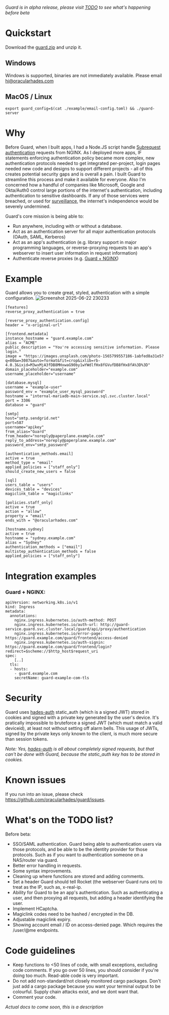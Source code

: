 *Guard is in alpha release, please visit [TODO](#whats-on-the-todo-list) to see what's happening before beta*

# Quickstart
Download the [guard.zip](https://github.com/lighthouse-search/guard/releases/download/latest/guard.zip) and unzip it.

## Windows
Windows is supported, binaries are not immediately available. Please email hi@oracularhades.com

## MacOS / Linux
```
export guard_config=$(cat ./example/email-config.toml) && ./guard-server
```

# Why
Before Guard, when I built apps, I had a Node.JS script handle [Subrequest authentication](https://docs.nginx.com/nginx/admin-guide/security-controls/configuring-subrequest-authentication/) requests from NGINX. As I deployed more apps, IF statements enforcing authentication policy became more complex, new authentication protocols needed to get integrated per-project, login pages needed new code and designs to support different projects - all of this creates potential security gaps and is overall a pain.
I built Guard to streamline this process and make it available for everyone.
Also I'm concerned how a handful of companies like Microsoft, Google and Okta/Auth0 control large portions of the internet's authentication, including authentication to sensitive dashboards. If any of those services were breached, or used for [surveillance](https://www.theguardian.com/world/2013/jun/06/us-tech-giants-nsa-data), the internet's independence would be severely undermined.

Guard's core mission is being able to:
- Run anywhere, including with or without a database.
- Act as an authentication server for all major authentication protocols (OAuth, SAML, Kerberos)
- Act as an app's authentication (e.g. library support in major programming languages, or reverse-proxying requests to an app's webserver to insert user information in request information)
- Authenticate reverse proxies (e.g. [Guard + NGINX](#guard--nginx))

# Example
Guard allows you to create great, styled, authentication with a simple configuration.
![Screenshot 2025-06-22 230233](https://github.com/user-attachments/assets/40fe9c2f-0f9c-449e-a637-81ec4a89796d)


```
[features]
reverse_proxy_authentication = true

[reverse_proxy_authentication.config]
header = "x-original-url"

[frontend.metadata]
instance_hostname = "guard.example.com"
alias = "ACME"
public_description = "You're accessing sensitive information. Please login."
image = "https://images.unsplash.com/photo-1565799557186-1abfed8a31e5?q=80&w=3087&auto=format&fit=crop&ixlib=rb-4.0.3&ixid=M3wxMjA3fDB8MHxwaG90by1wYWdlfHx8fGVufDB8fHx8fA%3D%3D"
domain_placeholder="example.com"
username_placeholder="username"

[database.mysql]
username = "example-user"
password_env = "example_user_mysql_password"
hostname = "internal-mariadb-main-service.sql.svc.cluster.local"
port = 3306
database = "guard"

[smtp]
host="smtp.sendgrid.net"
port=587
username="apikey"
from_alias="Guard"
from_header="noreply@paperplane.example.com"
reply_to_address="noreply@paperplane.example.com"
password_env="smtp_password"

[authentication_methods.email]
active = true
method_type = "email"
applied_policies = ["staff_only"]
should_create_new_users = false

[sql]
users_table = "users"
devices_table = "devices"
magiclink_table = "magiclinks"

[policies.staff_only]
active = true
action = "allow"
property = "email"
ends_with = "@oracularhades.com"

[hostname.sydney]
active = true
hostname = "sydney.example.com"
alias = "Sydney"
authentication_methods = ["email"]
multistep_authentication_methods = false
applied_policies = ["staff_only"]
```

# Integration examples
### Guard + NGINX:
```
apiVersion: networking.k8s.io/v1
kind: Ingress
metadata:
  annotations:
    nginx.ingress.kubernetes.io/auth-method: POST
    nginx.ingress.kubernetes.io/auth-url: http://guard-service.guard.svc.cluster.local/guard/api/proxy/authentication
    nginx.ingress.kubernetes.io/error-page: https://guard.example.com/guard/frontend/access-denied
    nginx.ingress.kubernetes.io/auth-signin: https://guard.example.com/guard/frontend/login?redirect=$scheme://$http_host$request_uri
spec:
    [..]
  tls:
  - hosts:
    - guard.example.com
    secretName: guard-example-com-tls
```

# Security
Guard uses [hades-auth](https://github.com/oracularhades/hades-auth) static_auth (which is a signed JWT) stored in cookies and signed with a private key generated by the user's device. It's pratically impossible to bruteforce a signed JWT (which must match a valid deviceid), at least not without setting off alarm bells. This usage of JWTs, signed by the private keys only known to the client, is much more secure than session tokens.

*Note: Yes, [hades-auth](https://github.com/oracularhades/hades-auth) is all about completely signed requests, but that can't be done with Guard, because the static_auth key has to be stored in cookies.*

# Known issues
If you run into an issue, please check https://github.com/oracularhades/guard/issues.

# What's on the TODO list?
Before beta:
- SSO/SAML authentication. Guard being able to authentication users via those protocols, and be able to be the identity provider for those protocols. Such as if you want to authentication someone on a NAS/router via guard.
- Better error handling in requests.
- Some syntax improvements.
- Cleaning up where functions are stored and adding comments.
- Set a header Guard should tell Rocket (the webserver Guard runs on) to treat as the IP, such as, x-real-ip.
- Ability for Guard to be an app's authentication. Such as authenticating a user, and then proxying all requests, but adding a header identifying the user.
- Implement HCaptcha.
- Magiclink codes need to be hashed / encrypted in the DB.
- Adjustable magiclink expiry.
- Showing account email / ID on access-denied page. Which requires the /user/@me endpoints.

# Code guidelines
- Keep functions to <50 lines of code, with small exceptions, excluding code comments. If you go over 50 lines, you should consider if you're doing too much. Read-able code is very important.
- Do not add non-standard/not closely monitored cargo packages. Don't just add a cargo package because you want your terminal output to be colourful. Supply chain attacks exist, and we dont want that.
- Comment your code.

*Actual docs to come soon, this is a description*